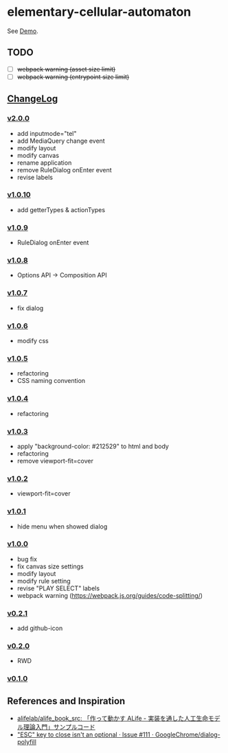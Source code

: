 # elementary-cellular-automaton

See [Demo](https://l1ck0h.github.io/elementary-cellular-automaton/).

## TODO

- [ ] ~~webpack warning (asset size limit)~~
- [ ] ~~webpack warning (entrypoint size limit)~~

## [ChangeLog](https://github.com/l1ck0h/elementary-cellular-automaton/releases)

### [v2.0.0](https://github.com/l1ck0h/elementary-cellular-automaton/tree/v2.0.0)

- add inputmode="tel"
- add MediaQuery change event
- modify layout
- modify canvas
- rename application
- remove RuleDialog onEnter event
- revise labels

### [v1.0.10](https://github.com/l1ck0h/elementary-cellular-automaton/tree/v1.0.10)

- add getterTypes & actionTypes

### [v1.0.9](https://github.com/l1ck0h/elementary-cellular-automaton/tree/v1.0.9)

- RuleDialog onEnter event

### [v1.0.8](https://github.com/l1ck0h/elementary-cellular-automaton/tree/v1.0.8)

- Options API → Composition API

### [v1.0.7](https://github.com/l1ck0h/elementary-cellular-automaton/tree/v1.0.7)

- fix dialog

### [v1.0.6](https://github.com/l1ck0h/elementary-cellular-automaton/tree/v1.0.6)

- modify css

### [v1.0.5](https://github.com/l1ck0h/elementary-cellular-automaton/tree/v1.0.5)

- refactoring
- CSS naming convention

### [v1.0.4](https://github.com/l1ck0h/elementary-cellular-automaton/tree/v1.0.4)

- refactoring

### [v1.0.3](https://github.com/l1ck0h/elementary-cellular-automaton/tree/v1.0.3)

- apply "background-color: #212529" to html and body
- refactoring
- remove viewport-fit=cover

### [v1.0.2](https://github.com/l1ck0h/elementary-cellular-automaton/tree/v1.0.2)

- viewport-fit=cover

### [v1.0.1](https://github.com/l1ck0h/elementary-cellular-automaton/tree/v1.0.1)

- hide menu when showed dialog

### [v1.0.0](https://github.com/l1ck0h/elementary-cellular-automaton/tree/v1.0.0)

- bug fix
- fix canvas size settings
- modify layout
- modify rule setting
- revise "PLAY SELECT" labels
- webpack warning (https://webpack.js.org/guides/code-splitting/)

### [v0.2.1](https://github.com/l1ck0h/elementary-cellular-automaton/tree/v0.2.1)

- add github-icon

### [v0.2.0](https://github.com/l1ck0h/elementary-cellular-automaton/tree/v0.2.0)

- RWD

### [v0.1.0](https://github.com/l1ck0h/elementary-cellular-automaton/tree/v0.1.0)

## References and Inspiration

- [alifelab/alife_book_src: 「作って動かす ALife - 実装を通した人工生命モデル理論入門」サンプルコード](https://github.com/alifelab/alife_book_src)
- ["ESC" key to close isn't an optional · Issue #111 · GoogleChrome/dialog-polyfill](https://github.com/GoogleChrome/dialog-polyfill/issues/111)
